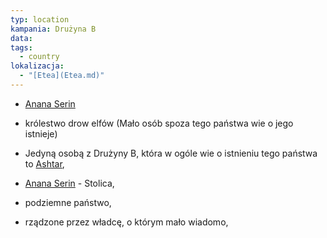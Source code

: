 ```yaml
---
typ: location
kampania: Drużyna B
data: 
tags:
  - country
lokalizacja:
  - "[Etea](Etea.md)"
---
```

- [Anana Serin](./Anana%20Serin.md)


- królestwo drow elfów (Mało osób spoza tego państwa wie o jego istnieje)
- Jedyną osobą z Drużyny B, która w ogóle wie o istnieniu tego państwa to [Ashtar](../postacie%20graczy/Ashtar.md),
- [Anana Serin](./Anana%20Serin.md) - Stolica,
- podziemne państwo,
- rządzone przez władcę, o którym mało wiadomo,